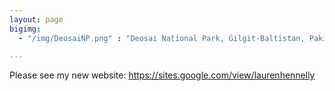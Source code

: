 ```yaml
---
layout: page
bigimg:
  - "/img/DeosaiNP.png" : "Deosai National Park, Gilgit-Baltistan, Pakistan. 2018"

---
```


Please see my new website: https://sites.google.com/view/laurenhennelly
